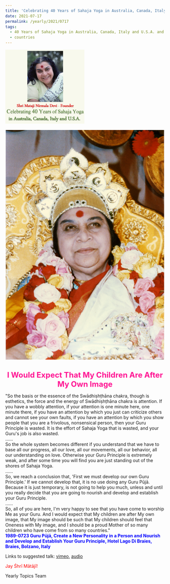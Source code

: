 ```yaml
---
title: 'Celebrating 40 Years of Sahaja Yoga in Australia, Canada, Italy and U.S.A. and its Culture, Post 28'
date: 2021-07-17
permalink: /yearly/2021/0717
tags:
  - 40 Years of Sahaja Yoga in Australia, Canada, Italy and U.S.A. and its Culture
  - countries
---
```


<div style="text-align: left"><img src="/images/Celebrating40YearsSahajaYoga.png" width="250" /></div><br>

<div style="text-align: center"><img src="/images/image729.png" /></div>

<br>
<p style="color:DeepPink; text-align:center">
<font size="+2"><b>I Would Expect That My Children Are After My Own Image</b><br></font>
</p>

<p>
"So the basis or the essence of the Swādhiṣhṭhāna chakra, though is esthetics, the force and the energy of Swādhiṣhṭhāna chakra is attention. If you have a wobbly attention, if your attention is one minute here, one minute there, if you have an attention by which you just can criticize others and cannot see your own faults, if you have an attention by which you show people that you are a frivolous, nonsensical person, then your Guru Principle is wasted. It is the effort of Sahaja Yoga that is wasted, and your Guru's job is also wasted.<br>
......<br>
So the whole system becomes different if you understand that we have to base all our progress, all our love, all our movements, all our behavior, all our understanding on love. Otherwise your Guru Principle is extremely weak, and after some time you will find you are just standing out of the shores of Sahaja Yoga.<br>
......<br>
So, we reach a conclusion that, 'First we must develop our own Guru Principle.' If we cannot develop that, it is no use doing any Guru Pūjā. Because it is just temporary, is not going to help you much, unless and until you really decide that you are going to nourish and develop and establish your Guru Principle.<br>
......<br>
So, all of you are here, I'm very happy to see that you have come to worship Me as your Guru. And I would expect that My children are after My own image, that My image should be such that My children should feel that Oneness with My image, and I should be a proud Mother of so many children who have come from so many countries."<br>
<font color="blue"><b>1989-0723 Guru Pūjā, Create a New Personality in a Person and Nourish and Develop and Establish Your Guru Principle, Hotel Lago Di Braies, Braies, Bolzano, Italy</b></font><br>
</p>

Links to suggested talk: <a href="https://vimeo.com/574392178"> vimeo</a>, <a href="https://soundcloud.com/nirmala-vidya-portal/1989-07-23-guru-puja-m4a"> audio</a><br>

<p style="color:red;">Jay Śhrī Mātājī!<br></p>

Yearly Topics Team